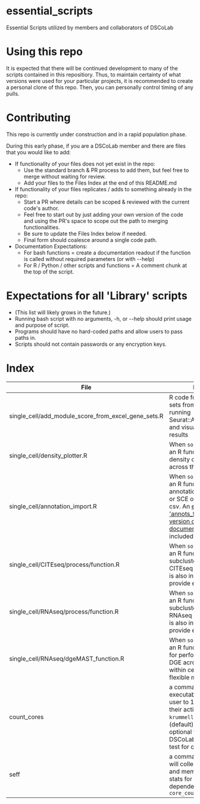 # essential_scripts
Essential Scripts utilized by members and collaborators of DSCoLab

# Using this repo
It is expected that there will be continued development to many of the scripts contained in this repositiory. Thus, to maintain certainty of what versions were used for your particular projects, it is recommended to create a personal clone of this repo. Then, you can personally control timing of any pulls.

# Contributing
This repo is currently under construction and in a rapid population phase.

During this early phase, if you are a DSCoLab member and there are files that
you would like to add:

- If functionality of your files does not yet exist in the repo:
  - Use the standard branch & PR process to add them, but feel free to merge without waiting for review.
  - Add your files to the Files Index at the end of this README.md
- If functionality of your files replicates / adds to something already in the repo:
  - Start a PR where details can be scoped & reviewed with the current code's author.
  - Feel free to start out by just adding your own version of the code and using the PR's space to scope out the path to merging functionalities.
  - Be sure to update the Files Index below if needed.
  - Final form should coalesce around a single code path.
- Documentation Expectations:
  - For bash functions = create a documentation readout if the function is called without required parameters (or with --help)
  - For R / Python / other scripts and functions = A comment chunk at the top of the script.

# Expectations for all 'Library' scripts

- (This list will likely grows in the future.)
- Running bash script with no arguments, -h, or --help should print usage and purpose of script.
- Programs should have no hard-coded paths and allow users to pass paths in.
- Scripts should not contain passwords or any encryption keys.

# Index
| File | Purpose | Maintainer | Branch |
| --- | --- | --- | --- |
| single_cell/add_module_score_from_excel_gene_sets.R | R code for reading gene sets from an excel file, running Seurat::AddModuleScore, and visualizing the results | Dan | main |
| single_cell/density_plotter.R | When `source()`'d, defines an R function that plots density of clusters across the umap space | Dan | main |
| single_cell/annotation_import.R | When `source()`'d, defines an R function for pulling annotations into Seurat or SCE objects from a csv. An [example 'annots_file'](single_cell/annotation_import_example.csv) and [txt version of the function documentation](single_cell/annotation_import.txt) is also included. | Dan | main | 
| single_cell/CITEseq/process/function.R | When `source()`'d, defines an R function for subclustering Seurat CITEseq data. A script.R is also included to provide example usage. | Dan | db/scrna-process |
| single_cell/RNAseq/process/function.R | When `source()`'d, defines an R function for subclustering Seurat RNAseq data. A script.R is also included to provide example usage. | Dan | db/scrna-process |
| single_cell/RNAseq/dgeMAST_function.R | When `source()`'d, defines an R function dgeMAST() for performing MAST DGE across categories, within cell types, with flexible modeling. | Dan | db/sc-dge-mast |
| count_cores | a command line executable that allows a user to 1) self-monitor their active cores on `krummellab` nodes (default) or 2) use optional flags to query all DSCoLab active jobs to test for core monopoly | Rebecca | main |
| seff | a command line util that will collect time, core, and memory usages stats for a given job; dependency for `core_count` | Rebecca | main |
